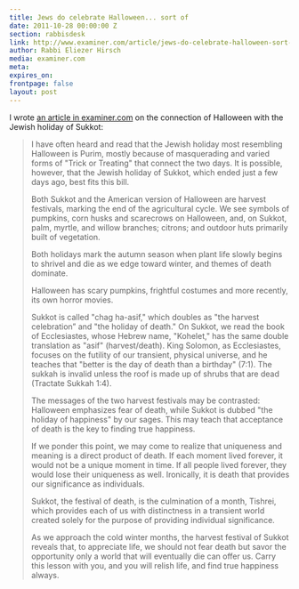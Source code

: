 ```yaml
---
title: Jews do celebrate Halloween... sort of
date: 2011-10-28 00:00:00 Z
section: rabbisdesk
link: http://www.examiner.com/article/jews-do-celebrate-halloween-sort-of-commentary-from-rabbi-eliezer-hirsch
author: Rabbi Eliezer Hirsch
media: examiner.com
meta: 
expires_on: 
frontpage: false
layout: post
---
```


I wrote [an article in examiner.com](http://www.examiner.com/article/jews-do-celebrate-halloween-sort-of-commentary-from-rabbi-eliezer-hirsch) on the connection of Halloween with the Jewish holiday of Sukkot:

>I have often heard and read that the Jewish holiday most resembling Halloween is Purim, mostly because of masquerading and varied forms of "Trick or Treating" that connect the two days. It is possible, however, that the Jewish holiday of Sukkot, which ended just a few days ago, best fits this bill.
>
>Both Sukkot and the American version of Halloween are harvest festivals, marking the end of the agricultural cycle. We see symbols of pumpkins, corn husks and scarecrows on Halloween, and, on Sukkot, palm, myrtle, and willow branches; citrons; and outdoor huts primarily built of vegetation.
>
>Both holidays mark the autumn season when plant life slowly begins to shrivel and die as we edge toward winter, and themes of death dominate.
>
>Halloween has scary pumpkins, frightful costumes and more recently, its own horror movies.
>
>Sukkot is called "chag ha-asif," which doubles as "the harvest celebration” and "the holiday of death." On Sukkot, we read the book of Ecclesiastes, whose Hebrew name, "Kohelet," has the same double translation as "asif" (harvest/death). King Solomon, as Ecclesiastes, focuses on the futility of our transient, physical universe, and he teaches that "better is the day of death than a birthday" (7:1). The sukkah is invalid unless the roof is made up of shrubs that are dead (Tractate Sukkah 1:4).
>
>The messages of the two harvest festivals may be contrasted: Halloween emphasizes fear of death, while Sukkot is dubbed "the holiday of happiness" by our sages. This may teach that acceptance of death is the key to finding true happiness.
>
>If we ponder this point, we may come to realize that uniqueness and meaning is a direct product of death. If each moment lived forever, it would not be a unique moment in time. If all people lived forever, they would lose their uniqueness as well. Ironically, it is death that provides our significance as individuals.
>
>Sukkot, the festival of death, is the culmination of a month, Tishrei, which provides each of us with distinctness in a transient world created solely for the purpose of providing individual significance.
>
>As we approach the cold winter months, the harvest festival of Sukkot reveals that, to appreciate life, we should not fear death but savor the opportunity only a world that will eventually die can offer us. Carry this lesson with you, and you will relish life, and find true happiness always.
